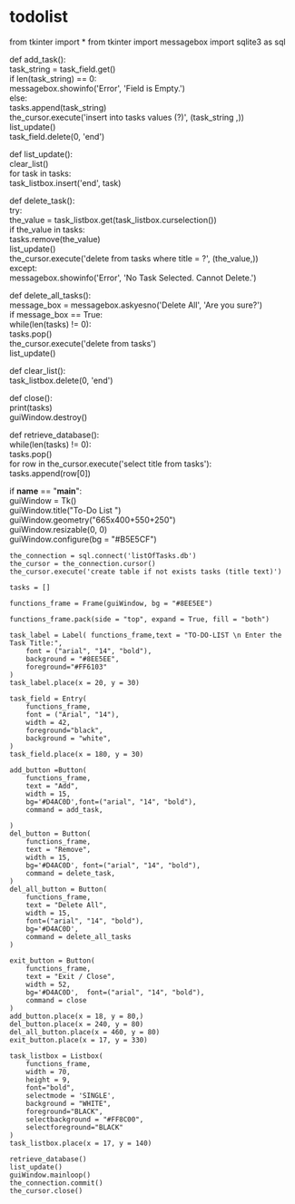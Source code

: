 # todolist
from tkinter import *
from tkinter import messagebox
import sqlite3 as sql

def add_task():  
    task_string = task_field.get()  
    if len(task_string) == 0:  
        messagebox.showinfo('Error', 'Field is Empty.')  
    else:    
        tasks.append(task_string)   
        the_cursor.execute('insert into tasks values (?)', (task_string ,))    
        list_update()    
        task_field.delete(0, 'end')  
    
def list_update():    
    clear_list()    
    for task in tasks:    
        task_listbox.insert('end', task)  
  
def delete_task():  
    try:  
        the_value = task_listbox.get(task_listbox.curselection())    
        if the_value in tasks:  
            tasks.remove(the_value)    
            list_update()   
            the_cursor.execute('delete from tasks where title = ?', (the_value,))  
    except:   
        messagebox.showinfo('Error', 'No Task Selected. Cannot Delete.')        
  
def delete_all_tasks():  
    message_box = messagebox.askyesno('Delete All', 'Are you sure?')  
    if message_box == True:    
        while(len(tasks) != 0):    
            tasks.pop()    
        the_cursor.execute('delete from tasks')   
        list_update()  
   
def clear_list():   
    task_listbox.delete(0, 'end')  
  
def close():    
    print(tasks)   
    guiWindow.destroy()  
    
def retrieve_database():    
    while(len(tasks) != 0):    
        tasks.pop()    
    for row in the_cursor.execute('select title from tasks'):    
        tasks.append(row[0])  
   
if __name__ == "__main__":   
    guiWindow = Tk()   
    guiWindow.title("To-Do List ")  
    guiWindow.geometry("665x400+550+250")   
    guiWindow.resizable(0, 0)  
    guiWindow.configure(bg = "#B5E5CF")  
   
    the_connection = sql.connect('listOfTasks.db')   
    the_cursor = the_connection.cursor()   
    the_cursor.execute('create table if not exists tasks (title text)')  
    
    tasks = []  
        
    functions_frame = Frame(guiWindow, bg = "#8EE5EE") 
    
    functions_frame.pack(side = "top", expand = True, fill = "both")  
 
    task_label = Label( functions_frame,text = "TO-DO-LIST \n Enter the Task Title:",  
        font = ("arial", "14", "bold"),  
        background = "#8EE5EE", 
        foreground="#FF6103"
    )    
    task_label.place(x = 20, y = 30)  
        
    task_field = Entry(  
        functions_frame,  
        font = ("Arial", "14"),  
        width = 42,  
        foreground="black",
        background = "white",  
    )    
    task_field.place(x = 180, y = 30)  
    
    add_button =Button(  
        functions_frame,  
        text = "Add",  
        width = 15,
        bg='#D4AC0D',font=("arial", "14", "bold"),
        command = add_task,
        
    )  
    del_button = Button(  
        functions_frame,  
        text = "Remove",  
        width = 15,
        bg='#D4AC0D', font=("arial", "14", "bold"),
        command = delete_task,  
    )  
    del_all_button = Button(  
        functions_frame,  
        text = "Delete All",  
        width = 15,
        font=("arial", "14", "bold"),
        bg='#D4AC0D',
        command = delete_all_tasks  
    )
    
    exit_button = Button(  
        functions_frame,  
        text = "Exit / Close",  
        width = 52,
        bg='#D4AC0D',  font=("arial", "14", "bold"),
        command = close  
    )    
    add_button.place(x = 18, y = 80,)  
    del_button.place(x = 240, y = 80)  
    del_all_button.place(x = 460, y = 80)  
    exit_button.place(x = 17, y = 330)  
    
    task_listbox = Listbox(  
        functions_frame,  
        width = 70,  
        height = 9,  
        font="bold",
        selectmode = 'SINGLE',  
        background = "WHITE",
        foreground="BLACK",    
        selectbackground = "#FF8C00",  
        selectforeground="BLACK"
    )    
    task_listbox.place(x = 17, y = 140)  
    
    retrieve_database()  
    list_update()    
    guiWindow.mainloop()    
    the_connection.commit()  
    the_cursor.close()
